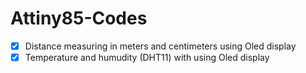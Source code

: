 # Attiny85-Codes

- [x] Distance measuring in meters and centimeters using Oled display
- [x] Temperature and humudity (DHT11) with using Oled display
